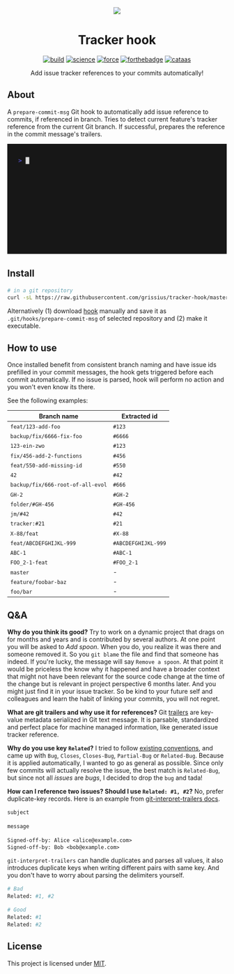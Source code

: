<div align="center">

<img src="https://media1.tenor.com/images/4a5dcfcd22b47759b5e5729d48abc92c/tenor.gif?itemid=5532602" />

# Tracker hook

[![build](https://forthebadge.com/images/badges/fuck-it-ship-it.svg)](https://travis-ci.com/grissius/tracker-hook/builds)
[![science](https://forthebadge.com/images/badges/built-with-science.svg)](https://en.wikipedia.org/wiki/Science)
[![force](https://forthebadge.com/images/badges/powered-by-electricity.svg)](https://www.starwars.com/databank/force-lightning)
[![forthebadge](https://forthebadge.com/images/badges/uses-badges.svg)](https://forthebadge.com)
[![cataas](https://forthebadge.com/images/badges/contains-cat-gifs.svg)](https://cataas.com/)

Add issue tracker references to your commits automatically!

</div>

## About

A `prepare-commit-msg` Git hook to automatically add issue reference to commits, if referenced in branch.
Tries to detect current feature's tracker reference from the current Git branch.
If successful, prepares the reference in the commit message's trailers.

![](./examples/demo.gif)

## Install

```bash
# in a git repository
curl -sL https://raw.githubusercontent.com/grissius/tracker-hook/master/scripts/install.sh | bash
```

Alternatively (1) download [hook](https://raw.githubusercontent.com/grissius/tracker-hook/master/lib/hook.sh) manually and save it as `.git/hooks/prepare-commit-msg` of selected repository and (2) make it executable.

## How to use

Once installed benefit from consistent branch naming and have issue ids prefilled in your commit messages, the hook gets triggered before each commit automatically.
If no issue is parsed, hook will perform no action and you won't even know its there.

See the following examples:

| Branch name                       | Extracted id        |
| --------------------------------- | ------------------- |
| `feat/123-add-foo`                | `#123`              |
| `backup/fix/6666-fix-foo`         | `#6666`             |
| `123-ein-zwo`                     | `#123`              |
| `fix/456-add-2-functions`         | `#456`              |
| `feat/550-add-missing-id`         | `#550`              |
| `42`                              | `#42`               |
| `backup/fix/666-root-of-all-evol` | `#666`              |
| `GH-2`                            | `#GH-2`             |
| `folder/#GH-456`                  | `#GH-456`           |
| `jm/#42`                          | `#42`               |
| `tracker:#21`                     | `#21`               |
| `X-88/feat`                       | `#X-88`             |
| `feat/ABCDEFGHIJKL-999`           | `#ABCDEFGHIJKL-999` |
| `ABC-1`                           | `#ABC-1`            |
| `FOO_2-1-feat`                    | `#FOO_2-1`          |
| `master`                          | -                   |
| `feature/foobar-baz`              | -                   |
| `foo/bar`                         | -                   |

## Q&A

**Why do you think its good?**
Try to work on a dynamic project that drags on for months and years and is contributed by several authors. At one point you will be asked to _Add spoon_. When you do, you realize it was there and someone removed it. So you `git blame` the file and find that someone has indeed. If you're lucky, the message will say `Remove a spoon`. At that point it would be priceless the know why it happened and have a broader context that might not have been relevant for the source code change at the time of the change but is relevant in project perspective 6 months later. And you might just find it in your issue tracker. So be kind to your future self and colleagues and learn the habit of linking your commits, you will not regret.

**What are git trailers and why use it for references?**
Git [trailers](https://git-scm.com/docs/git-interpret-trailers) are key-value metadata serialized in Git text message. It is parsable, standardized and perfect place for machine managed information, like generated issue tracker reference.

**Why do you use key `Related`?**
I tried to follow [existing conventions](https://git.wiki.kernel.org/index.php/CommitMessageConventions), and came up with `Bug`, `Closes`, `Closes-Bug`, `Partial-Bug` or `Related-Bug`. Because it is applied automatically, I wanted to go as general as possible. Since only few commits will actually resolve the issue, the best match is `Related-Bug`, but since not all _issues_ are _bugs_, I decided to drop the `bug` and tada!

**How can I reference two issues? Should I use `Related: #1, #2`?**
No, prefer duplicate-key records. Here is an example from [git-interpret-trailers docs](https://git-scm.com/docs/git-interpret-trailers#_examples).
```
subject

message

Signed-off-by: Alice <alice@example.com>
Signed-off-by: Bob <bob@example.com>
```

`git-interpret-trailers` can handle duplicates and parses all values, it also introduces duplicate keys when writing different pairs with same key. And you don't have to worry about parsing the delimiters yourself.

```bash
# Bad
Related: #1, #2
```
```bash
# Good
Related: #1
Related: #2
```

## License

This project is licensed under [MIT](./LICENSE).
